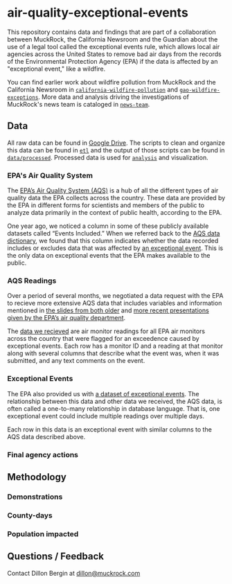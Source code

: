 # air-quality-exceptional-events
This repository contains data and findings that are part of a collaboration between MuckRock, the California Newsroom and the Guardian about the use of a legal tool called the exceptional events rule, which allows local air agencies across the United States to remove bad air days from the records of the Environmental Protection Agency (EPA) if the data is affected by an "exceptional event," like a wildfire. 

You can find earlier work about wildfire pollution from MuckRock and the California Newsroom in [`california-wildfire-pollution`](https://github.com/MuckRock/california-wildfire-pollution) and [`gao-wildfire-exceptions`](https://github.com/MuckRock/gao-wildfire-exceptions). More data and analysis driving the investigations of MuckRock's news team is cataloged in [`news-team`](https://github.com/MuckRock/news-team).

## Data

All raw data can be found in [Google Drive](https://drive.google.com/drive/u/0/folders/1YCLncS7uQkZBWLybMU5tR4OeLuNRIysP). The scripts to clean and organize this data can be found in [`etl`](etl) and the output of those scripts can be found in [`data/processed`](data/processed). Processed data is used for [`analysis`](analysis) and visualization. 

### EPA's Air Quality System 
The [EPA’s Air Quality System (AQS)](https://www.epa.gov/aqs) is a hub of all the different types of air quality data the EPA collects across the country. These data are provided by the EPA in different forms for scientists and members of the public to analyze data primarily in the context of public health, according to the EPA. 

One year ago, we noticed a column in some of these publicly available datasets called “Events Included.” When we referred back to the [AQS data dictionary](https://aqs.epa.gov/aqsweb/documents/AQS_Data_Dictionary.html), we found that this column indicates whether the data recorded includes or excludes data that was affected by [an exceptional event](https://www.epa.gov/air-quality-analysis/treatment-air-quality-data-influenced-exceptional-events-homepage-exceptional). This is the only data on exceptional events that the EPA makes available to the public. 

### AQS Readings 
Over a period of several months, we negotiated a data request with the EPA to recieve more extensive AQS data that includes variables and information mentioned in [the slides from both older](https://www.epa.gov/sites/default/files/2018-05/documents/webinar_on_exceptional_events_mitigation_plans_20180418_508.pdf) and [more recent presentations given by the EPA’s air quality department](https://cleanairact.org/wp-content/uploads/2022/05/Exceptional-Events-Program-Updates-Beth-Palma.pdf). 

The [data we recieved](https://drive.google.com/file/d/1bSQ8-3ljmUkrWKIxyuSHIbUxDc4qxdiZ/view?usp=drive_link) are air monitor readings for all EPA air monitors across the country that were flagged for an exceedence caused by exceptional events. Each row has a monitor ID and a reading at that monitor along with several columns that describe what the event was, when it was submitted, and any text comments on the event. 


### Exceptional Events 

The EPA also provided us with [a dataset of exceptional events](https://docs.google.com/spreadsheets/d/13AODNzQFGAAyaNCHSm7ROTk65_4_0FKU/edit?usp=drive_link&ouid=106876771194730767051&rtpof=true&sd=true). The relationship between this data and other data we received, the AQS data, is often called a one-to-many relationship in database language. That is, one exceptional event could include multiple readings over multiple days. 

Each row in this data is an exceptional event with similar columns to the AQS data described above. 

### Final agency actions 


## Methodology 

### Demonstrations

### County-days 

### Population impacted 

## Questions / Feedback
Contact Dillon Bergin at dillon@muckrock.com

